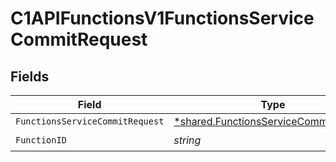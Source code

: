 # C1APIFunctionsV1FunctionsServiceCommitRequest


## Fields

| Field                                                                                                | Type                                                                                                 | Required                                                                                             | Description                                                                                          |
| ---------------------------------------------------------------------------------------------------- | ---------------------------------------------------------------------------------------------------- | ---------------------------------------------------------------------------------------------------- | ---------------------------------------------------------------------------------------------------- |
| `FunctionsServiceCommitRequest`                                                                      | [*shared.FunctionsServiceCommitRequest](../../../pkg/models/shared/functionsservicecommitrequest.md) | :heavy_minus_sign:                                                                                   | N/A                                                                                                  |
| `FunctionID`                                                                                         | *string*                                                                                             | :heavy_check_mark:                                                                                   | N/A                                                                                                  |